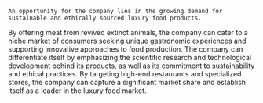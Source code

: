     An opportunity for the company lies in the growing demand for sustainable and ethically sourced luxury food products.
By offering meat from revived extinct animals, the company can cater to a niche market of consumers seeking unique gastronomic experiences and supporting innovative approaches to food production.
The company can differentiate itself by emphasizing the scientific research and technological development behind its products, as well as its commitment to sustainability and ethical practices.
By targeting high-end restaurants and specialized stores, the company can capture a significant market share and establish itself as a leader in the luxury food market.


